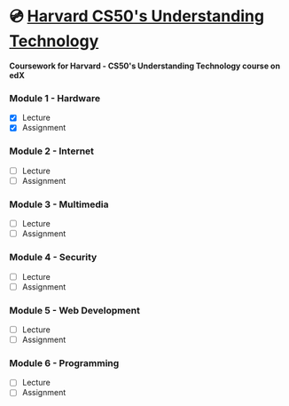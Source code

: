 # 💿 [Harvard CS50's Understanding Technology](https://www.edx.org/course/cs50s-understanding-technology-harvardx-cs50t)

**Coursework for Harvard - CS50's Understanding Technology course on edX**

### Module 1 - Hardware
- [x] Lecture
- [x] Assignment

### Module 2 - Internet
- [ ] Lecture
- [ ] Assignment

### Module 3 - Multimedia
- [ ] Lecture
- [ ] Assignment

### Module 4 - Security
- [ ] Lecture
- [ ] Assignment

### Module 5 - Web Development
- [ ] Lecture
- [ ] Assignment

### Module 6 - Programming
- [ ] Lecture
- [ ] Assignment
